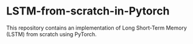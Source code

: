 # LSTM-from-scratch-in-Pytorch
This repository contains an implementation of Long Short-Term Memory (LSTM) from scratch using PyTorch.
